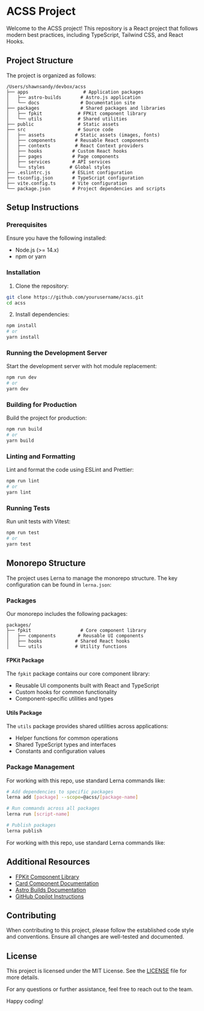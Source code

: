 # ACSS Project

Welcome to the ACSS project! This repository is a React project that follows modern best practices, including TypeScript, Tailwind CSS, and React Hooks.

## Project Structure

The project is organized as follows:

```
/Users/shawnsandy/devbox/acss
├── apps                    # Application packages
│   ├── astro-builds       # Astro.js application
│   └── docs               # Documentation site
├── packages               # Shared packages and libraries
│   ├── fpkit             # FPKit component library
│   └── utils             # Shared utilities
├── public                # Static assets
├── src                   # Source code
│   ├── assets           # Static assets (images, fonts)
│   ├── components       # Reusable React components
│   ├── contexts         # React Context providers
│   ├── hooks           # Custom React hooks
│   ├── pages           # Page components
│   ├── services        # API services
│   └── styles         # Global styles
├── .eslintrc.js        # ESLint configuration
├── tsconfig.json       # TypeScript configuration
├── vite.config.ts      # Vite configuration
└── package.json        # Project dependencies and scripts
```

## Setup Instructions

### Prerequisites

Ensure you have the following installed:

- Node.js (>= 14.x)
- npm or yarn

### Installation

1. Clone the repository:

```sh
git clone https://github.com/yourusername/acss.git
cd acss
```

2. Install dependencies:

```sh
npm install
# or
yarn install
```

### Running the Development Server

Start the development server with hot module replacement:

```sh
npm run dev
# or
yarn dev
```

### Building for Production

Build the project for production:

```sh
npm run build
# or
yarn build
```

### Linting and Formatting

Lint and format the code using ESLint and Prettier:

```sh
npm run lint
# or
yarn lint
```

### Running Tests

Run unit tests with Vitest:

```sh
npm run test
# or
yarn test
```

## Monorepo Structure

The project uses Lerna to manage the monorepo structure. The key configuration can be found in `lerna.json`:

### Packages

Our monorepo includes the following packages:

```
packages/
├── fpkit                  # Core component library
│   ├── components        # Reusable UI components
│   ├── hooks            # Shared React hooks
│   └── utils            # Utility functions
```

#### FPKit Package

The `fpkit` package contains our core component library:

- Reusable UI components built with React and TypeScript
- Custom hooks for common functionality
- Component-specific utilities and types

#### Utils Package

The `utils` package provides shared utilities across applications:

- Helper functions for common operations
- Shared TypeScript types and interfaces
- Constants and configuration values

### Package Management

For working with this repo, use standard Lerna commands like:

```bash
# Add dependencies to specific packages
lerna add [package] --scope=@acss/[package-name]

# Run commands across all packages
lerna run [script-name]

# Publish packages
lerna publish
```

For working with this repo, use standard Lerna commands like:

## Additional Resources

- [FPKit Component Library](./packages/fpkit/README.md)
- [Card Component Documentation](./packages/fpkit/src/components/cards/README.md)
- [Astro Builds Documentation](./apps/astro-builds/README.md)
- [GitHub Copilot Instructions](./.github/README.md)

## Contributing

When contributing to this project, please follow the established code style and conventions. Ensure all changes are well-tested and documented.

## License

This project is licensed under the MIT License. See the [LICENSE](./LICENSE) file for more details.

For any questions or further assistance, feel free to reach out to the team.

Happy coding!

